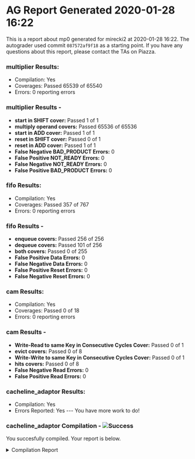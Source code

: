 # AG Report Generated 2020-01-28 16:22
This is a report about mp0 generated for mirecki2 at 2020-01-28 16:22. The autograder used commit ``087572af9f18`` as a starting point. If you have any questions about this report, please contact the TAs on Piazza.
### multiplier Results:
 - Compilation: Yes
 - Coverages: Passed 65539 of 65540
 - Errors: 0 reporting errors


### multiplier Results - 
<ul>
<li><b>start in SHIFT cover:</b> Passed 1 of 1</li>
<li><b>multiply operand covers:</b> Passed 65536 of 65536</li>
<li><b>start in ADD cover:</b> Passed 1 of 1</li>
<li><b>reset in SHIFT cover:</b> Passed 0 of 1</li>
<li><b>reset in ADD cover:</b> Passed 1 of 1</li>
<li><b>False Negative BAD_PRODUCT Errors:</b> 0</li>
<li><b>False Positive NOT_READY Errors:</b> 0</li>
<li><b>False Negative NOT_READY Errors:</b> 0</li>
<li><b>False Positive BAD_PRODUCT Errors:</b> 0</li>
</ul>

### fifo Results:
 - Compilation: Yes
 - Coverages: Passed 357 of 767
 - Errors: 0 reporting errors


### fifo Results - 
<ul>
<li><b>enqueue covers:</b> Passed 256 of 256</li>
<li><b>dequeue covers:</b> Passed 101 of 256</li>
<li><b>both covers:</b> Passed 0 of 255</li>
<li><b>False Positive Data Errors:</b> 0</li>
<li><b>False Negative Data Errors:</b> 0</li>
<li><b>False Positive Reset Errors:</b> 0</li>
<li><b>False Negative Reset Errors:</b> 0</li>
</ul>

### cam Results:
 - Compilation: Yes
 - Coverages: Passed 0 of 18
 - Errors: 0 reporting errors


### cam Results - 
<ul>
<li><b>Write-Read to same Key in Consecutive Cycles Cover:</b> Passed 0 of 1</li>
<li><b>evict covers:</b> Passed 0 of 8</li>
<li><b>Write-Write to same Key in Consecutive Cycles Cover:</b> Passed 0 of 1</li>
<li><b>hits covers:</b> Passed 0 of 8</li>
<li><b>False Negative Read Errors:</b> 0</li>
<li><b>False Positive Read Errors:</b> 0</li>
</ul>

### cacheline_adaptor Results:
 - Compilation: Yes
 - Errors Reported: Yes --- You have more work to do!

### cacheline_adaptor Compilation - ![Success][success]
You succesfully compiled. Your report is below.
<details>
<summary>Compilation Report</summary>

```
Reading pref.tcl

# 10.5b

# do /job/student/cacheline_adaptor/staff_files/staff_run.do
# if {[file exists rtl_work]} {
# 	vdel -lib rtl_work -all
# }
# vlib rtl_work
# vmap work rtl_work
# Model Technology ModelSim - Intel FPGA Edition vmap 10.5b Lib Mapping Utility 2016.10 Oct  5 2016
# vmap work rtl_work 
# Modifying /opt/altera/modelsim_ase/linuxaloem/../modelsim.ini
# 
# vlog -sv -work work  {./hdl/cacheline_adaptor.sv}
# Model Technology ModelSim - Intel FPGA Edition vlog 10.5b Compiler 2016.10 Oct  5 2016
# Start time: 22:22:46 on Jan 28,2020
# vlog -sv -work work ./hdl/cacheline_adaptor.sv 
# -- Compiling module cacheline_adaptor
# 
# Top level modules:
# 	cacheline_adaptor
# End time: 22:22:46 on Jan 28,2020, Elapsed time: 0:00:00
# Errors: 0, Warnings: 0
# vlog -sv -work work  {./hvl/testbench.sv}
# Model Technology ModelSim - Intel FPGA Edition vlog 10.5b Compiler 2016.10 Oct  5 2016
# Start time: 22:22:46 on Jan 28,2020
# vlog -sv -work work ./hvl/testbench.sv 
# -- Compiling module cacheline_adaptor
# -- Compiling module testbench
# 
# Top level modules:
# 	testbench
# End time: 22:22:46 on Jan 28,2020, Elapsed time: 0:00:00
# Errors: 0, Warnings: 0
# 
# vsim -t 1ps -L altera_ver -L lpm_ver -L sgate_ver -L altera_mf_ver -L altera_lnsim_ver -L stratixv_ver -L stratixv_hssi_ver -L stratixv_pcie_hip_ver -L rtl_work -L work -voptargs="+acc"  testbench
# vsim -t 1ps -L altera_ver -L lpm_ver -L sgate_ver -L altera_mf_ver -L altera_lnsim_ver -L stratixv_ver -L stratixv_hssi_ver -L stratixv_pcie_hip_ver -L rtl_work -L work -voptargs=""+acc"" testbench 
# Start time: 22:22:46 on Jan 28,2020
# Loading sv_std.std
# Loading work.testbench
# Loading work.cacheline_adaptor
# 
# run -all
# Starting Read Tests
# ** Error: @499995 TB: timeout
#    Time: 499995 ps  Scope: testbench.timeout File: ./hvl/testbench.sv Line: 158
# ** Note: $finish    : ./hvl/testbench.sv(159)
#    Time: 499995 ps  Iteration: 2  Instance: /testbench
# End time: 22:22:46 on Jan 28,2020, Elapsed time: 0:00:00
# Errors: 1, Warnings: 0
```

</details>

[success]: https://upload.wikimedia.org/wikipedia/commons/thumb/0/03/Green_check.svg/13px-Green_check.svg.png 
[failure]: https://upload.wikimedia.org/wikipedia/en/thumb/b/ba/Red_x.svg/13px-Red_x.svg.png 
